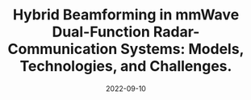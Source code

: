 ---
title: "Hybrid Beamforming in mmWave Dual-Function Radar-Communication Systems: Models, Technologies, and Challenges."
collection: arVix
permalink: /publication/2022-arVix-wcm
date: 2022-09-10
level: arVix
citation: 'Z. Cheng, L. Wu, <b>B. Wang</b>, M. R. B. Shankar, B. Liao and B. Ottersten, "Hybrid Beamforming in mmWave Dual-Function Radar-Communication Systems: Models, Technologies, and Challenges," submitted to <i>IEEE Wireless Communications</i>.'
---